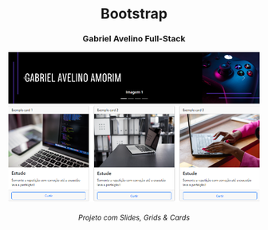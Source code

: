 <div align="center">
  <h1> Bootstrap </h1>
</div>

<div align="center">
  <h3> Gabriel Avelino Full-Stack</h3>
</div>

<div align="center">
  <img src="./img/pj.png" width="800" />
</div>

<div align="center">
  <h6>Projeto com Slides, Grids & Cards</h6>
</div>